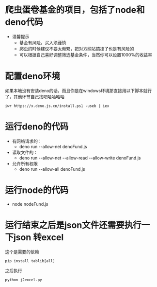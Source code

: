 # 爬虫蛋卷基金的项目，包括了node和deno代码
- 温馨提示
  - 基金有风险，买入须谨慎
  - 爬虫的时候建议不要太频繁，把对方网站搞挂了也是有风险的
  - 可以根据自己喜好调整筛选基金条件，当然你可以设置1000%的收益率

# 配置deno环境
如果本地没有安装deno的话，而且你是在windows环境那直接用以下脚本就行了，其他环节自己找吧哈哈哈哈
```shell
iwr https://x.deno.js.cn/install.ps1 -useb | iex
```

# 运行deno的代码
- 有网络请求的：
    - deno run --allow-net denoFund.js
- 读取文件的：
    - deno run --allow-net --allow-read --allow-write denoFund.js 
- 允许所有权限
    - deno run --allow-all denoFund.js
# 运行node的代码
 - node nodeFund.js

# 运行结束之后是json文件还需要执行一下json 转excel

这个是需要的依赖
```shell
pip install tablib[all]
```

之后执行
```python
python j2excel.py
```